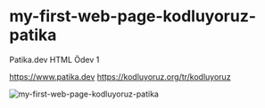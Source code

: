 # my-first-web-page-kodluyoruz-patika
Patika.dev HTML Ödev 1

https://www.patika.dev
https://kodluyoruz.org/tr/kodluyoruz

![my-first-web-page-kodluyoruz-patika](https://imagizer.imageshack.com/img923/8992/1AUi61.jpg)